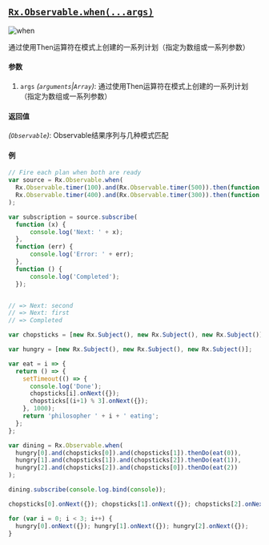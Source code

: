 ## [`Rx.Observable.when(...args)`](https://github.com/Reactive-Extensions/RxJS/blob/master/src/core/linq/observable/when.js)

![when](http://reactivex.io/documentation/operators/images/and_then_when.C.png)

通过使用Then运算符在模式上创建的一系列计划（指定为数组或一系列参数）

#### 参数
1. `args` *(`arguments`|`Array`)*: 通过使用Then运算符在模式上创建的一系列计划（指定为数组或一系列参数）

#### 返回值
*(`Observable`)*: Observable结果序列与几种模式匹配

#### 例

```js
// Fire each plan when both are ready
var source = Rx.Observable.when(
  Rx.Observable.timer(100).and(Rx.Observable.timer(500)).then(function (x, y) { return 'first'; }),
  Rx.Observable.timer(400).and(Rx.Observable.timer(300)).then(function (x, y) { return 'second'; })
);

var subscription = source.subscribe(
  function (x) {
      console.log('Next: ' + x);
  },
  function (err) {
      console.log('Error: ' + err);   
  },
  function () {
      console.log('Completed');   
  });


// => Next: second
// => Next: first
// => Completed
```

[](http://jsbin.com/vobuh/1/embed?js,console)

```js
var chopsticks = [new Rx.Subject(), new Rx.Subject(), new Rx.Subject()];

var hungry = [new Rx.Subject(), new Rx.Subject(), new Rx.Subject()];

var eat = i => {
  return () => {
    setTimeout(() => {
      console.log('Done');
      chopsticks[i].onNext({});
      chopsticks[(i+1) % 3].onNext({});
    }, 1000);
    return 'philosopher ' + i + ' eating';
  };
};

var dining = Rx.Observable.when(
  hungry[0].and(chopsticks[0]).and(chopsticks[1]).thenDo(eat(0)),
  hungry[1].and(chopsticks[1]).and(chopsticks[2]).thenDo(eat(1)),
  hungry[2].and(chopsticks[2]).and(chopsticks[0]).thenDo(eat(2))
);

dining.subscribe(console.log.bind(console));

chopsticks[0].onNext({}); chopsticks[1].onNext({}); chopsticks[2].onNext({});

for (var i = 0; i < 3; i++) {
  hungry[0].onNext({}); hungry[1].onNext({}); hungry[2].onNext({});
}
```
